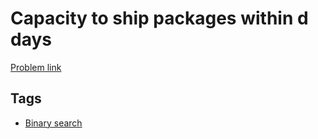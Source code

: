 # Capacity to ship packages within d days

[Problem link](https://leetcode.com/problems/capacity-to-ship-packages-within-d-days/)

## Tags

* [Binary search](/README.md#Binary_search)
